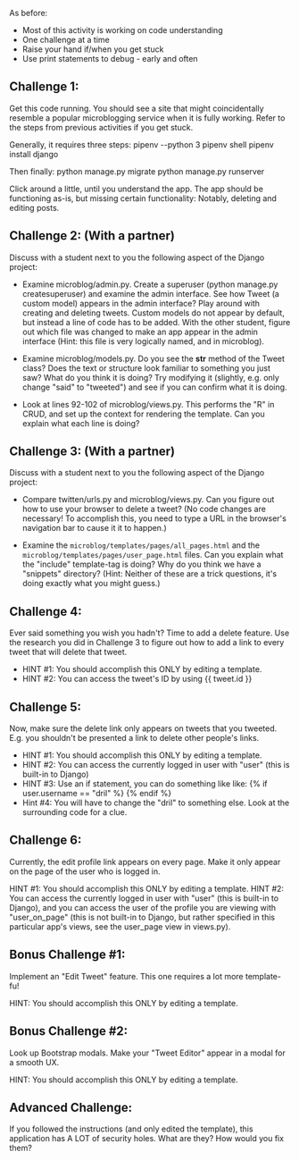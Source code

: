 As before:
- Most of this activity is working on code understanding
- One challenge at a time
- Raise your hand if/when you get stuck
- Use print statements to debug - early and often


Challenge 1:
-------------------

Get this code running. You should see a site that might coincidentally
resemble a popular microblogging service when it is fully working. Refer
to the steps from previous activities if you get stuck.

Generally, it requires three steps:
pipenv --python 3
pipenv shell
pipenv install django

Then finally:
python manage.py migrate
python manage.py runserver

Click around a little, until you understand the app. The app should be
functioning as-is, but missing certain functionality: Notably, deleting
and editing posts.



Challenge 2: (With a partner)
-------------------

Discuss with a student next to you the following aspect of the Django project:

- Examine microblog/admin.py.  Create a superuser (python manage.py
  createsuperuser) and examine the admin interface. See how Tweet (a
  custom model) appears in the admin interface? Play around with
  creating and deleting tweets. Custom models do not appear by default,
  but instead a line of code has to be added. With the other student,
  figure out which file was changed to make an app appear in the admin
  interface (Hint: this file is very logically named, and in microblog).

- Examine microblog/models.py.  Do you see the __str__ method of the
  Tweet class? Does the text or structure look familiar to something you
  just saw? What do you think it is doing? Try modifying it (slightly,
  e.g. only change "said" to "tweeted") and see if you can confirm what
  it is doing.

- Look at lines 92-102 of microblog/views.py. This performs the "R" in
  CRUD, and set up the context for rendering the template. Can you
  explain what each line is doing?




Challenge 3: (With a partner)
-------------------

Discuss with a student next to you the following aspect of the Django
project:

- Compare twitten/urls.py and microblog/views.py. Can you figure out how to use
  your browser to delete a tweet? (No code changes are necessary! To accomplish
  this, you need to type a URL in the browser's navigation bar to cause it it
  to happen.)

- Examine the `microblog/templates/pages/all_pages.html` and the
  `microblog/templates/pages/user_page.html` files. Can you explain what the
  "include" template-tag is doing? Why do you think we have a "snippets"
  directory? (Hint: Neither of these are a trick questions, it's doing exactly
  what you might guess.)




Challenge 4:
-------------------

Ever said something you wish you hadn't? Time to add a delete feature.  Use the
research you did in Challenge 3 to figure out how to add a link to every tweet
that will delete that tweet.

- HINT #1: You should accomplish this ONLY by editing a template.
- HINT #2: You can access the tweet's ID by using {{ tweet.id }}

Challenge 5:
-------------------

Now, make sure the delete link only appears on tweets that you tweeted.
E.g. you shouldn't be presented a link to delete other people's links.

- HINT #1: You should accomplish this ONLY by editing a template.
- HINT #2: You can access the currently logged in user with "user" (this is
  built-in to Django)
- HINT #3: Use an if statement, you can do something like like:
    {% if user.username == "dril" %}
    {% endif %}
- Hint #4: You will have to change the "dril" to something else. Look at the
  surrounding code for a clue.


Challenge 6:
-------------------

Currently, the edit profile link appears on every page. Make it only
appear on the page of the user who is logged in.

HINT #1: You should accomplish this ONLY by editing a template.
HINT #2: You can access the currently logged in user with "user" (this
is built-in to Django), and you can access the user of the profile you
are viewing with "user_on_page" (this is not built-in to Django, but
rather specified in this particular app's views, see the user_page view
in views.py).





Bonus Challenge #1:
-------------------

Implement an "Edit Tweet" feature. This one requires a lot more
template-fu!

HINT: You should accomplish this ONLY by editing a template.


Bonus Challenge #2:
-------------------

Look up Bootstrap modals. Make your "Tweet Editor" appear in a modal for
a smooth UX.

HINT: You should accomplish this ONLY by editing a template.


Advanced Challenge:
-------------------

If you followed the instructions (and only edited the template), this
application has A LOT of security holes. What are they? How would you
fix them?


